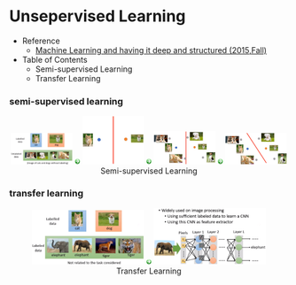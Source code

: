 # Unsepervised Learning

- Reference
  - [Machine Learning and having it deep and structured (2015,Fall)](http://speech.ee.ntu.edu.tw/~tlkagk/courses_MLSD15_2.html)
- Table of Contents
  - Semi-supervised Learning
  - Transfer Learning
  
 ### semi-supervised learning
 
 <div align=center>
  <img src="https://github.com/YunlianMoon/AILibrary/blob/master/DeepLearning/UnsupervisedLearning/images/semi_supervised_learning_1.png" width="22%" />
  <img src="https://github.com/YunlianMoon/AILibrary/blob/master/DeepLearning/Attention/images/arrow.jpg" width="2%" />
  <img src="https://github.com/YunlianMoon/AILibrary/blob/master/DeepLearning/UnsupervisedLearning/images/semi_supervised_learning_2.png" width="22%" />
  <img src="https://github.com/YunlianMoon/AILibrary/blob/master/DeepLearning/Attention/images/arrow.jpg" width="2%" />
  <img src="https://github.com/YunlianMoon/AILibrary/blob/master/DeepLearning/UnsupervisedLearning/images/semi_supervised_learning_3.png" width="22%" />
  <img src="https://github.com/YunlianMoon/AILibrary/blob/master/DeepLearning/Attention/images/arrow.jpg" width="2%" />
  <img src="https://github.com/YunlianMoon/AILibrary/blob/master/DeepLearning/UnsupervisedLearning/images/semi_supervised_learning_4.png" width="22%" /><br />
  Semi-supervised Learning
</div>

### transfer learning

<div align=center>
  <img src="https://github.com/YunlianMoon/AILibrary/blob/master/DeepLearning/UnsupervisedLearning/images/transfer_learning_1.png" width="40%" />
  <img src="https://github.com/YunlianMoon/AILibrary/blob/master/DeepLearning/Attention/images/arrow.jpg" width="2%" />
  <img src="https://github.com/YunlianMoon/AILibrary/blob/master/DeepLearning/UnsupervisedLearning/images/transfer_learning_2.png" width="40%" /><br />
  Transfer Learning
</div>
 
 
  
  
